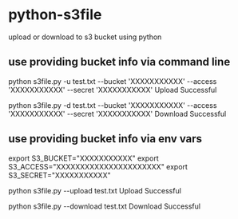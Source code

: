 # python-s3file
upload or download to s3 bucket using python

## use providing bucket info via command line

python s3file.py -u test.txt --bucket 'XXXXXXXXXXX' --access 'XXXXXXXXXXX' --secret 'XXXXXXXXXXX'
Upload Successful

python s3file.py -d test.txt --bucket 'XXXXXXXXXXX' --access 'XXXXXXXXXXX' --secret 'XXXXXXXXXXX'
Download Successful

## use providing bucket info via env vars
export S3_BUCKET="XXXXXXXXXXX"
export S3_ACCESS="XXXXXXXXXXXXXXXXXXXXXX"
export S3_SECRET="XXXXXXXXXXX"

python s3file.py --upload test.txt
Upload Successful

python s3file.py --download test.txt
Download Successful

